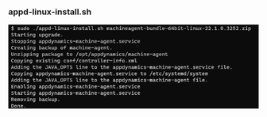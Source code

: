 ### appd-linux-install.sh
![Output from appd-linux-install.sh](sample-output/appd-linux-install.png)
